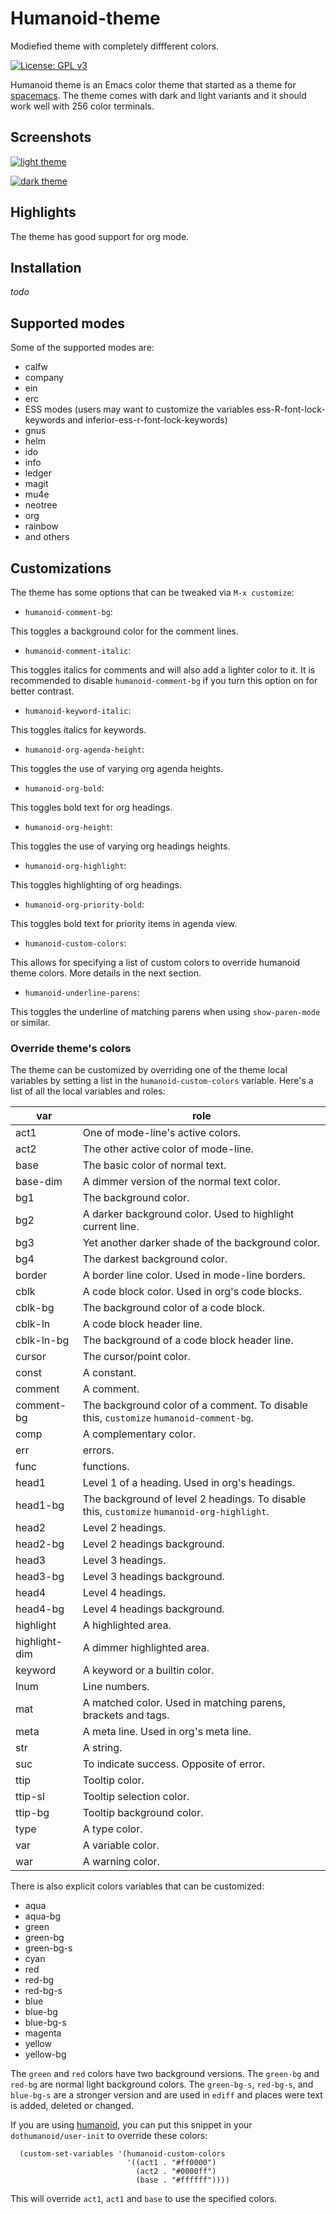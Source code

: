 # Humanoid-theme

Modiefied theme with completely diffferent colors.

[![License: GPL v3](https://img.shields.io/badge/License-GPL%20v3-blue.svg)](https://www.gnu.org/licenses/gpl-3.0)

Humanoid theme is an Emacs color theme that started as a theme for [spacemacs](https://github.com/syl20bnr/humanoid).
The theme comes with dark and light variants and it should work well with 256 color terminals.

## Screenshots

[![light theme](screenshots/Screenshot_2019-11-10_15-56-41.png)](screenshots/Screenshot_2019-11-10_15-56-41.png)

[![dark theme](screenshots/Screenshot_2019-11-10_15-58-39.png)](screenshots/Screenshot_2019-11-10_15-58-39.png)

## Highlights

The theme has good support for org mode.

## Installation

_todo_

## Supported modes

Some of the supported modes are:

* calfw
* company
* ein
* erc
* ESS modes (users may want to customize the variables ess-R-font-lock-keywords and inferior-ess-r-font-lock-keywords)
* gnus
* helm
* ido
* info
* ledger
* magit
* mu4e
* neotree
* org
* rainbow
* and others

## Customizations

The theme has some options that can be tweaked via `M-x customize`:

* `humanoid-comment-bg`:

This toggles a background color for the comment lines.

* `humanoid-comment-italic`:

This toggles italics for comments and will also add a lighter color to it. It is recommended to disable `humanoid-comment-bg` if you turn this option on for better contrast.

* `humanoid-keyword-italic`:

This toggles italics for keywords.

* `humanoid-org-agenda-height`:

This toggles the use of varying org agenda heights.

* `humanoid-org-bold`:

This toggles bold text for org headings.

* `humanoid-org-height`:

This toggles the use of varying org headings heights.

* `humanoid-org-highlight`:

This toggles highlighting of org headings.

* `humanoid-org-priority-bold`:

This toggles bold text for priority items in agenda view.

* `humanoid-custom-colors`:

This allows for specifying a list of custom colors to override humanoid theme colors. More details in the next section.

* `humanoid-underline-parens`:

This toggles the underline of matching parens when using `show-paren-mode` or similar.

### Override theme's colors

The theme can be customized by overriding one of the theme local variables by setting a list in the `humanoid-custom-colors` variable.
Here's a list of all the local variables and roles:

| var           | role                                                                                              |
|---------------|---------------------------------------------------------------------------------------------------|
| act1          | One of mode-line's active colors.                                                                 |
| act2          | The other active color of mode-line.                                                              |
| base          | The basic color of normal text.                                                                   |
| base-dim      | A dimmer version of the normal text color.                                                        |
| bg1           | The background color.                                                                             |
| bg2           | A darker background color. Used to highlight current line.                                        |
| bg3           | Yet another darker shade of the background color.                                                 |
| bg4           | The darkest background color.                                                                     |
| border        | A border line color. Used in mode-line borders.                                                   |
| cblk          | A code block color. Used in org's code blocks.                                                    |
| cblk-bg       | The background color of a code block.                                                             |
| cblk-ln       | A code block header line.                                                                         |
| cblk-ln-bg    | The background of a code block header line.                                                       |
| cursor        | The cursor/point color.                                                                           |
| const         | A constant.                                                                                       |
| comment       | A comment.                                                                                        |
| comment-bg    | The background color of a comment. To disable this, `customize` `humanoid-comment-bg`.     |
| comp          | A complementary color.                                                                            |
| err           | errors.                                                                                           |
| func          | functions.                                                                                        |
| head1         | Level 1 of a heading. Used in org's headings.                                                     |
| head1-bg      | The background of level 2 headings. To disable this, `customize` `humanoid-org-highlight`. |
| head2         | Level 2 headings.                                                                                 |
| head2-bg      | Level 2 headings background.                                                                      |
| head3         | Level 3 headings.                                                                                 |
| head3-bg      | Level 3 headings background.                                                                      |
| head4         | Level 4 headings.                                                                                 |
| head4-bg      | Level 4 headings background.                                                                      |
| highlight     | A highlighted area.                                                                               |
| highlight-dim | A dimmer highlighted area.                                                                        |
| keyword       | A keyword or a builtin color.                                                                     |
| lnum          | Line numbers.                                                                                     |
| mat           | A matched color. Used in matching parens, brackets and tags.                                      |
| meta          | A meta line. Used in org's meta line.                                                             |
| str           | A string.                                                                                         |
| suc           | To indicate success. Opposite of error.                                                           |
| ttip          | Tooltip color.                                                                                    |
| ttip-sl       | Tooltip selection color.                                                                          |
| ttip-bg       | Tooltip background color.                                                                         |
| type          | A type color.                                                                                     |
| var           | A variable color.                                                                                 |
| war           | A warning color.                                                                                  |


There is also explicit colors variables that can be customized:

* aqua
* aqua-bg
* green
* green-bg
* green-bg-s
* cyan
* red
* red-bg
* red-bg-s
* blue
* blue-bg
* blue-bg-s
* magenta
* yellow
* yellow-bg

The `green` and `red` colors have two background versions. The `green-bg` and  `red-bg` are normal light background colors.
The `green-bg-s`, `red-bg-s`, and `blue-bg-s` are a stronger version and are used in `ediff` and places were text is added, deleted or changed.

If you are using [humanoid](https://github.com/syl20bnr/humanoid), you can put this snippet in your `dothumanoid/user-init` to override these colors:

```elisp
  (custom-set-variables '(humanoid-custom-colors
                          '((act1 . "#ff0000")
                            (act2 . "#0000ff")
                            (base . "#ffffff"))))
```

This will override `act1`, `act1` and `base` to use the specified colors.
